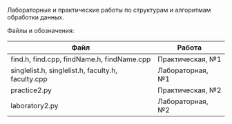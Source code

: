 Лабораторные и практические работы по структурам и алгоритмам обработки данных.        

Файлы и обозначения:

| Файл                                               | Работа               |
|----------------------------------------------------|----------------------|
| find.h, find.cpp, findName.h, findName.cpp         | Практическая, №1     |
| singlelist.h, singlelist.h, faculty.h, faculty.cpp | Лабораторная, №1     |
| practice2.py                                       | Практическая, №2     |
| laboratory2.py                                     | Лабораторная, №2     |
